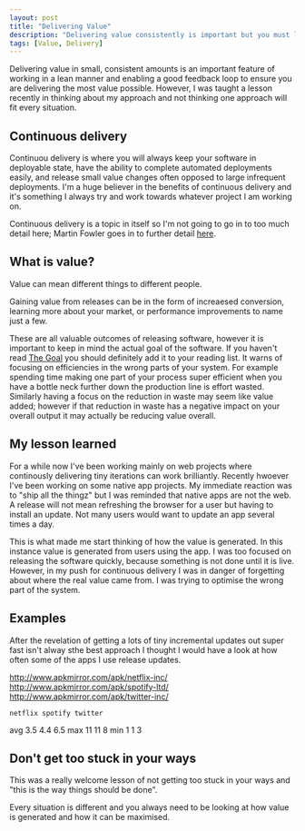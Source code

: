 ```yaml
---
layout: post
title: "Delivering Value"
description: "Delivering value consistently is important but you must look at where the value is coming from"
tags: [Value, Delivery]
---
```


Delivering value in small, consistent amounts is an important feature of working in a lean manner and enabling a good feedback loop to ensure you are delivering the most value possible. However, I was taught a lesson recently in thinking about my approach and not thinking one approach will fit every situation.

## Continuous delivery

Continuou delivery is where you will always keep your software in deployable state, have the ability to complete automated deployments easily, and release small value changes often opposed to large infrequent deployments. I'm a huge believer in the benefits of continuous delivery and it's something I always try and work towards whatever project I am working on.

Continuous delivery is a topic in itself so I'm not going to go in to too much detail here; Martin Fowler goes in to further detail [here](https://martinfowler.com/bliki/ContinuousDelivery.html).

## What is value?

Value can mean different things to different people. 

Gaining value from releases can be in the form of increaesed conversion, learning more about your market, or performance improvements to name just a few.

These are all valuable outcomes of releasing software, however it is important to keep in mind the actual goal of the software. If you haven't read [The Goal](http://martint86.github.io/the-goal/) you should definitely add it to your reading list. It warns of focusing on efficiencies in the wrong parts of your system. For example spending time making one part of your process super efficient when you have a bottle neck further down the production line is effort wasted. Similarly having a focus on the reduction in waste may seem like value added; however if that reduction in waste has a negative impact on your overall output it may actually be reducing value overall.

## My lesson learned

For a while now I've been working mainly on web projects where continously delivering tiny iterations can work brilliantly. Recently hwoever I've been working on some native app projects. My immediate reaction was to "ship all the thingz" but I was reminded that native apps are not the web. A release will not mean refreshing the browser for a user but having to install an update. Not many users would want to update an app several times a day.

This is what made me start thinking of how the value is generated. In this instance value is generated from users using the app. I was too focused on releasing the software quickly, because something is not done until it is live. However, in my push for continuous delivery I was in danger of forgetting about where the real value came from. I was trying to optimise the wrong part of the system.

## Examples

After the revelation of getting a lots of tiny incremental updates out super fast isn't alway sthe best approach I thought I would have a look at how often some of the apps I use release updates.

http://www.apkmirror.com/apk/netflix-inc/
http://www.apkmirror.com/apk/spotify-ltd/
http://www.apkmirror.com/apk/twitter-inc/

	netflix	spotify	twitter
avg	3.5	4.4	6.5
max	11	11	8
min	1	1	3

## Don't get too stuck in your ways

This was a really welcome lesson of not getting too stuck in your ways and "this is the way things should be done".

Every situation is different and you always need to be looking at how value is generated and how it can be maximised.
